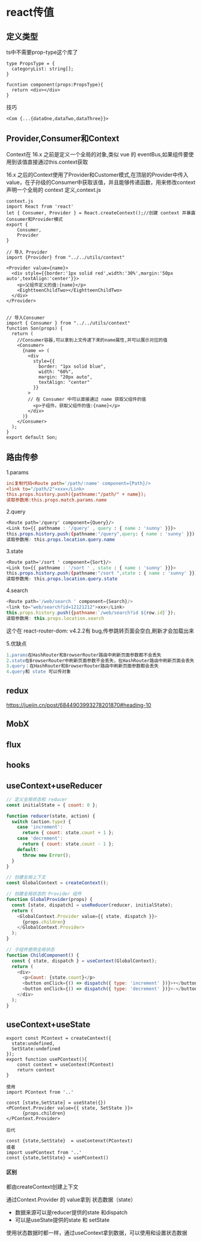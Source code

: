 # react传值



## 定义类型

ts中不需要prop-type这个库了

```
type PropsType = {
  categoryList: string[];
}

fucntion component(props:PropsType){
  return <div></div>
}
```

技巧

```
<Com {...{dataOne,dataTwo,dataThree}}>
```

## Provider,Consumer和Context

Context在 16.x 之前是定义一个全局的对象,类似 vue 的 eventBus,如果组件要使用到该值直接通过this.context获取



16.x 之后的Context使用了Provider和Customer模式,在顶层的Provider中传入value，在子孙级的Consumer中获取该值，并且能够传递函数，用来修改context 声明一个全局的 context 定义,context.js

```
context.js
import React from 'react'
let { Consumer, Provider } = React.createContext();//创建 context 并暴露Consumer和Provider模式
export {
    Consumer,
    Provider
}

// 导入 Provider
import {Provider} from "../../utils/context"

<Provider value={name}>
  <div style={{border:'1px solid red',width:'30%',margin:'50px auto',textAlign:'center'}}>
    <p>父组件定义的值:{name}</p>
    <EightteenChildTwo></EightteenChildTwo>
  </div>
</Provider>


// 导入Consumer
import { Consumer } from "../../utils/context"
function Son(props) {
  return (
    //Consumer容器,可以拿到上文传递下来的name属性,并可以展示对应的值
    <Consumer>
      {name => (
        <div
          style={{
            border: "1px solid blue",
            width: "60%",
            margin: "20px auto",
            textAlign: "center"
          }}
        >
        // 在 Consumer 中可以直接通过 name 获取父组件的值
          <p>子组件。获取父组件的值:{name}</p>
        </div>
      )}
    </Consumer>
  );
}
export default Son;

```

## 路由传参

1.params

```ini
ini复制代码<Route path='/path/:name' component={Path}/>
<link to="/path/2">xxx</Link>
this.props.history.push({pathname:"/path/" + name});
读取参数用:this.props.match.params.name
```

2.query

```css
<Route path='/query' component={Query}/>
<Link to={{ pathname : '/query' , query : { name : 'sunny' }}}>
this.props.history.push({pathname:"/query",query: { name : 'sunny' }});
读取参数用: this.props.location.query.name
```

3.state

```css
<Route path='/sort ' component={Sort}/>
<Link to={{ pathname : '/sort ' , state : { name : 'sunny' }}}> 
this.props.history.push({pathname:"/sort ",state : { name : 'sunny' }});
读取参数用: this.props.location.query.state 
```

4.search

```javascript
<Route path='/web/search ' component={Search}/>
<link to="web/search?id=12121212">xxx</Link>
this.props.history.push({pathname:`/web/search?id ${row.id}`});
读取参数用: this.props.location.search
```

这个在 react-router-dom: v4.2.2有 bug,传参跳转页面会空白,刷新才会加载出来

5.优缺点

```erlang
1.params在HashRouter和BrowserRouter路由中刷新页面参数都不会丢失
2.state在BrowserRouter中刷新页面参数不会丢失，在HashRouter路由中刷新页面会丢失
3.query：在HashRouter和BrowserRouter路由中刷新页面参数都会丢失
4.query和 state 可以传对象
```

## redux

https://juejin.cn/post/6844903993278201870#heading-10

## MobX

## flux

## hooks

## useContext+useReducer 

```javascript
// 定义全局状态和 reducer
const initialState = { count: 0 };

function reducer(state, action) {
  switch (action.type) {
    case 'increment':
      return { count: state.count + 1 };
    case 'decrement':
      return { count: state.count - 1 };
    default:
      throw new Error();
  }
}

// 创建全局上下文
const GlobalContext = createContext();

// 创建全局状态的 Provider 组件
function GlobalProvider(props) {
  const [state, dispatch] = useReducer(reducer, initialState);
  return (
    <GlobalContext.Provider value={{ state, dispatch }}>
      {props.children}
    </GlobalContext.Provider>
  );
}

// 子组件使用全局状态
function ChildComponent() {
  const { state, dispatch } = useContext(GlobalContext);
  return (
    <div>
      <p>Count: {state.count}</p>
      <button onClick={() => dispatch({ type: 'increment' })}>+</button>
      <button onClick={() => dispatch({ type: 'decrement' })}>-</button>
    </div>
  );
}

```

## useContext+useState

```
export const PContext = createContext({
  state:undefined,
  SetState:undefined
});
export function usePContext(){
	const context = useContext(PContext)
	return context
}

使用
import PContext from '..'

const [state,SetState] = useState({})
<PContext.Provider value={{ state, SetState }}>
      {props.children}
</PContext.Provider>

后代

const {state,SetState}  = useContenxt(PContext)
或者
import usePContext from '..'
const {state,SetState} = usePContext()
```

#### 区别

都由createContext创建上下文

通过Context.Provider  的 value拿到 状态数据（state）

- 数据来源可以是reducer提供的state 和dispatch
- 可以是useState提供的state 和 setState

使用状态数据时都一样，通过useContext拿到数据，可以使用和设置状态数据